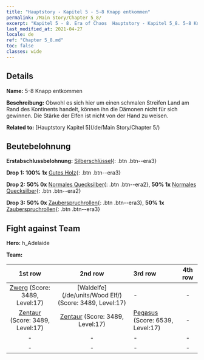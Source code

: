 ```yaml
---
title: "Hauptstory - Kapitel 5 - 5-8 Knapp entkommen"
permalink: /Main Story/Chapter 5_8/
excerpt: "Kapitel 5 - 8. Era of Chaos  Hauptstory - Kapitel 5_8. 5-8 Knapp entkommen"
last_modified_at: 2021-04-27
locale: de
ref: "Chapter 5_8.md"
toc: false
classes: wide
---
```


## Details

 **Name:** 5-8 Knapp entkommen

 **Beschreibung:** Obwohl es sich hier um einen schmalen Streifen Land am Rand des Kontinents handelt, können ihn die Dämonen nicht für sich gewinnen. Die Stärke der Elfen ist nicht von der Hand zu weisen.

 **Related to:** [Hauptstory Kapitel 5](/de/Main Story/Chapter 5/)

## Beutebelohnung

 **Erstabschlussbelohnung:** [Silberschlüssel](/ItemsDE/con_693/){: .btn .btn--era3}

 **Drop 1:** **100% 1x** [Gutes Holz](/ItemsDE/mat_13/){: .btn .btn--era3}

 **Drop 2:** **50% 0x** [Normales Quecksilber](/ItemsDE/mat_8/){: .btn .btn--era2}, **50% 1x** [Normales Quecksilber](/ItemsDE/mat_8/){: .btn .btn--era2}

 **Drop 3:** **50% 0x** [Zauberspruchrollen](/ItemsDE/con_694/){: .btn .btn--era3}, **50% 1x** [Zauberspruchrollen](/ItemsDE/con_694/){: .btn .btn--era3}


## Fight against Team
 **Hero:** h_Adelaide

 **Team:**


  | 1st row | 2nd row | 3rd row | 4th row |
  |:----:|:----:|:----|:----:|
  | [Zwerg](/de/units/Dwarf/) (Score: 3489, Level:17)  | [Waldelfe](/de/units/Wood Elf/) (Score: 3489, Level:17)  | - | - |
  | [Zentaur](/de/units/Centaur/) (Score: 3489, Level:17)  | [Zentaur](/de/units/Centaur/) (Score: 3489, Level:17)  | [Pegasus](/de/units/Pegasus/) (Score: 6539, Level:17)  | - |
  | - | - | - | - |
  | - | - | - | - |


